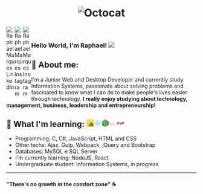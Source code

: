 <h1 align="center">
    <img alt="Octocat" src="https://octocat-generator-assets.githubusercontent.com/my-octocat-1595880522262.png" width="250px">
</h1>

<a href="https://www.linkedin.com/in/raphael-cardoso-682140143/">
  <img align="left" alt="Raphael Marques Linkedin" width="22px" src="https://cdn.jsdelivr.net/npm/simple-icons@v3/icons/linkedin.svg" />
</a>
<a href="https://www.instagram.com/faeelcardoso/">
  <img align="left" alt="Raphael Marques Instagram" width="22px" src="https://cdn.jsdelivr.net/npm/simple-icons@v3/icons/instagram.svg" />
</a>
<a href="mailto:raphaeljcmarques@gmail.com">
  <img align="left" alt="Raphael Marques Instagram" width="22px" src="https://cdn.jsdelivr.net/npm/simple-icons@v3/icons/gmail.svg" />
</a>

</br>

### Hello World, I'm Raphael! <img src="https://media.giphy.com/media/hvRJCLFzcasrR4ia7z/giphy.gif" width="25px">

## 📜 About me:

I'm a Junior Web and Desktop Developer and currently study Information Systems, passionate about solving problems and fascinated to know what I can do to make people's lives easier through technology. **I really enjoy studying about technology, management, business, leadership and entrepreneurship!**

## 🚀 What I'm learning: <code><img height="20" src="https://raw.githubusercontent.com/github/explore/80688e429a7d4ef2fca1e82350fe8e3517d3494d/topics/javascript/javascript.png"></code><code><img height="20" src="https://raw.githubusercontent.com/github/explore/80688e429a7d4ef2fca1e82350fe8e3517d3494d/topics/react/react.png"></code><code><img height="20" src="https://raw.githubusercontent.com/github/explore/80688e429a7d4ef2fca1e82350fe8e3517d3494d/topics/nodejs/nodejs.png"></code><code><img height="20" src="https://raw.githubusercontent.com/github/explore/80688e429a7d4ef2fca1e82350fe8e3517d3494d/topics/mysql/mysql.png"></code><code><img height="20" src="https://raw.githubusercontent.com/github/explore/80688e429a7d4ef2fca1e82350fe8e3517d3494d/topics/git/git.png"></code>
- Programming: C, C#, JavaScript, HTML and CSS <br>
- Other techs: Ajax, Gulp, Webpack, jQuery and Bootstrap <br>
- Databases: MySQL e SQL Server <br>
- I'm currently learning: NodeJS, React <br>
- Undergraduate student: Information Systems, in progress <br>
---

#### "There's no growth in the comfort zone" ☕

